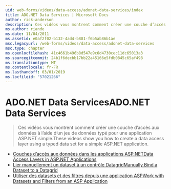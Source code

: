 ```yaml
---
uid: web-forms/videos/data-access/adonet-data-services/index
title: ADO.NET Data Services | Microsoft Docs
author: rick-anderson
description: Ces vidéos vous montrent comment créer une couche d’accès aux données à l’aide d’un jeu de données typé pour une application ASP.NET simple.
ms.author: riande
ms.date: 11/04/2011
ms.assetid: e0af2f02-b132-4ad4-b881-f6b5ab86b1ae
msc.legacyurl: /web-forms/videos/data-access/adonet-data-services
msc.type: chapter
ms.openlocfilehash: 41c4661b496b8d547e9c6d4730cec11dc65013a3
ms.sourcegitcommit: 24b1f6decbb17bb22a45166e5fdb0845c65af498
ms.translationtype: MT
ms.contentlocale: fr-FR
ms.lasthandoff: 03/01/2019
ms.locfileid: "57021266"
---
```

<a name="adonet-data-services"></a><span data-ttu-id="4fc86-103">ADO.NET Data Services</span><span class="sxs-lookup"><span data-stu-id="4fc86-103">ADO.NET Data Services</span></span>
====================
> <span data-ttu-id="4fc86-104">Ces vidéos vous montrent comment créer une couche d’accès aux données à l’aide d’un jeu de données typé pour une application ASP.NET simple.</span><span class="sxs-lookup"><span data-stu-id="4fc86-104">These videos show you how to create a data access layer using a typed data set for a simple ASP.NET application.</span></span>


- [<span data-ttu-id="4fc86-105">Couches d’accès aux données dans les applications ASP.NET</span><span class="sxs-lookup"><span data-stu-id="4fc86-105">Data Access Layers in ASP.NET Applications</span></span>](data-access-layers-in-aspnet-applications.md)
- [<span data-ttu-id="4fc86-106">Lier manuellement un dataset à un contrôle Datagrid</span><span class="sxs-lookup"><span data-stu-id="4fc86-106">Manually Bind a Dataset to a Datagrid</span></span>](how-to-manually-bind-a-dataset-to-a-datagrid.md)
- [<span data-ttu-id="4fc86-107">Utiliser des datasets et des filtres depuis une application ASP</span><span class="sxs-lookup"><span data-stu-id="4fc86-107">Work with Datasets and Filters from an ASP Application</span></span>](how-to-work-with-datasets-and-filters-from-an-asp-application.md)

